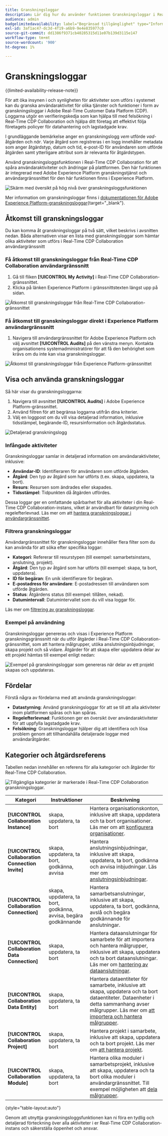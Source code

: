 ```yaml
---
title: Granskningsloggar
description: Lär dig hur du använder funktionen Granskningsloggar i Real-Time CDP Collaboration för att spåra användaraktiviteter och ändringar.
audience: admin
badgelimitedavailability: label="Begränsad tillgänglighet" type="Informative" url="https://helpx.adobe.com/se/legal/product-descriptions/real-time-customer-data-platform-collaboration.html newtab=true"
exl-id: 3af1ac47-dc3d-4f19-a6b9-9e4e835977c0
source-git-commit: dd1386f9371cb40285315d11e07b139d3115e147
workflow-type: tm+mt
source-wordcount: '900'
ht-degree: 1%

---
```


# Granskningsloggar

{{limited-availability-release-note}}

För att öka insynen i och synligheten för aktiviteter som utförs i systemet kan du granska användaraktivitet för olika tjänster och funktioner i form av granskningsloggar i Adobe Real-Time Customer Data Platform (CDP). Loggarna utgör en verifieringskedja som kan hjälpa till med felsökning i Real-Time CDP Collaboration och hjälpa ditt företag att effektivt följa företagets policyer för datahantering och lagstadgade krav.

I grundläggande bemärkelse anger en granskningslogg *vem* utförde *vad*-åtgärden och *när*. Varje åtgärd som registreras i en logg innehåller metadata som anger åtgärdstyp, datum och tid, e-post-ID för användaren som utförde åtgärden samt ytterligare attribut som är relevanta för åtgärdstypen.

Använd granskningsloggsfunktionen i Real-Time CDP Collaboration för att spåra användaraktiviteter och ändringar på plattformen. Den här funktionen är integrerad med Adobe Experience Platform granskningstjänst och användargränssnittet för den här funktionen finns i Experience Platform.

![Skärm med översikt på hög nivå över granskningsloggsfunktionen](/help/assets/setup/audit-logs/audit-logs-overview.png)

Mer information om granskningsloggar finns i [dokumentationen för Adobe Experience Platform-granskningsloggar](https://experienceleague.adobe.com/sv/docs/experience-platform/landing/governance-privacy-security/audit-logs/overview){target="_blank"}.

## Åtkomst till granskningsloggar

Du kan komma åt granskningsloggar på två sätt, vilket beskrivs i avsnitten nedan. Båda alternativen visar en lista med granskningsloggar som hämtar olika aktiviteter som utförs i Real-Time CDP Collaboration användargränssnitt

### Få åtkomst till granskningsloggar från Real-Time CDP Collaboration användargränssnitt

1. Gå till fliken **[!UICONTROL My Activity]** i Real-Time CDP Collaboration-gränssnittet.
2. Klicka på länken Experience Platform i gränssnittstexten längst upp på sidan.

![Åtkomst till granskningsloggar från Real-Time CDP Collaboration-gränssnittet](/help/assets/setup/audit-logs/access-from-collaboration-ui.png)

### Få åtkomst till granskningsloggar direkt i Experience Platform användargränssnitt

1. Navigera till användargränssnittet för Adobe Experience Platform och välj avsnittet **[!UICONTROL Audits]** på den vänstra menyn. Kontakta organisationens systemadministratörer för att få den behörighet som krävs om du inte kan visa granskningsloggar.

![Åtkomst till granskningsloggar från Experience Platform-gränssnittet](/help/assets/setup/audit-logs/access-from-experience-platform-ui.png)

## Visa och använda granskningsloggar

Så här visar du granskningsloggarna:

1. Navigera till avsnittet **[!UICONTROL Audits]** i Adobe Experience Platform-gränssnittet.
2. Använd filtren för att begränsa loggarna utifrån dina kriterier.
3. Välj en loggpost om du vill visa detaljerad information, inklusive tidsstämpel, begärande-ID, resursinformation och åtgärdsstatus.

![Detaljerad granskningslogg](/help/assets/setup/audit-logs/filters-and-detailed-view.png)

### Infångade aktiviteter

Granskningsloggar samlar in detaljerad information om användaraktiviteter, inklusive:

* **Användar-ID**: Identifieraren för användaren som utförde åtgärden.
* **Åtgärd**: Den typ av åtgärd som har utförts (t.ex. skapa, uppdatera, ta bort).
* **Resurs**: Resursen som ändrades eller skapades.
* **Tidsstämpel**: Tidpunkten då åtgärden utfördes.

Dessa loggar ger en omfattande spårbarhet för alla aktiviteter i din Real-Time CDP Collaboration-instans, vilket är användbart för datastyrning och regelefterlevnad. Läs mer om att [hantera granskningsloggar i användargränssnittet](https://experienceleague.adobe.com/sv/docs/experience-platform/landing/governance-privacy-security/audit-logs/overview#managing-audit-logs-in-the-ui).

### Filtrera granskningsloggar

Användargränssnittet för granskningsloggar innehåller flera filter som du kan använda för att söka efter specifika loggar:

* **Kategori**: Refererar till resurstypen (till exempel: samarbetsinstans, anslutning, projekt).
* **Åtgärd**: Den typ av åtgärd som har utförts (till exempel: skapa, ta bort, uppdatera).
* **ID för begäran**: En unik identifierare för begäran.
* **E-postadress för användare**: E-postadressen till användaren som utförde åtgärden.
* **Status**: Åtgärdens status (till exempel: tillåten, nekad).
* **Datumintervall**: Datumintervallet som du vill visa loggar för.

Läs mer om [filtrering av granskningsloggar](https://experienceleague.adobe.com/sv/docs/experience-platform/landing/governance-privacy-security/audit-logs/overview#filter-audit-logs).

### Exempel på användning

Granskningsloggar genereras och visas i Experience Platform granskningsgränssnitt när du utför åtgärder i Real-Time CDP Collaboration-gränssnittet, som att hantera målgrupper, utöka anslutningsinbjudningar, skapa projekt och så vidare. Åtgärder för att skapa eller uppdatera delar av ett projekt hämtas till exempel enligt nedan:

![Exempel på granskningsloggar som genereras när delar av ett projekt skapas och uppdateras.](/help/assets/setup/audit-logs/create-project-audits.png)

## Fördelar

Förstå några av fördelarna med att använda granskningsloggar:

* **Datastyrning**: Använd granskningsloggar för att se till att alla aktiviteter inom plattformen spåras och kan spåras.
* **Regelefterlevnad**: Funktionen ger en översikt över användaraktiviteter för att uppfylla lagstadgade krav.
* **Felsökning**: Granskningsloggar hjälper dig att identifiera och lösa problem genom att tillhandahålla detaljerade loggar med användaråtgärder.

## Kategorier och åtgärdsreferens

Tabellen nedan innehåller en referens för alla kategorier och åtgärder för Real-Time CDP Collaboration.

![Tillgängliga kategorier är markerade i Real-Time CDP Collaboration granskningsloggar.](/help/assets/setup/audit-logs/available-categories.png)

| Kategori | Instruktioner | Beskrivning |
|-------------------------------|------------------------------------------|-------------|
| **[!UICONTROL Collaboration Instance]** | skapa, uppdatera, ta bort | Hantera organisationskonton, inklusive att skapa, uppdatera och ta bort organisationer. Läs mer om att [konfigurera organisationer](/help/guide/setup/onboard-organization.md). |
| **[!UICONTROL Collaboration Connection Invite]** | skapa, uppdatera, ta bort, godkänna, avvisa | Hantera anslutningsinbjudningar, inklusive att skapa, uppdatera, ta bort, godkänna och avvisa inbjudningar. Läs mer om [anslutningsinbjudningar](/help/guide/connect/establishing-connections.md). |
| **[!UICONTROL Collaboration Connection]** | skapa, uppdatera, ta bort, godkänna, avvisa, begära godkännande | Hantera samarbetsanslutningar, inklusive att skapa, uppdatera, ta bort, godkänna, avslå och begära godkännande för anslutningar. |
| **[!UICONTROL Collaboration Data Connection]** | skapa, uppdatera, ta bort | Hantera dataanslutningar för samarbete för att importera och hantera målgrupper, inklusive att skapa, uppdatera och ta bort dataanslutningar. Läs mer om [hantering av dataanslutningar](/help/guide/setup/manage-data-connection.md). |
| **[!UICONTROL Collaboration Data Entity]** | skapa, uppdatera, ta bort | Hantera dataentiteter för samarbete, inklusive att skapa, uppdatera och ta bort dataentiteter. Dataenheter i detta sammanhang avser målgrupper. Läs mer om [att importera och hantera målgrupper](/help/guide/setup/onboard-audiences.md). |
| **[!UICONTROL Collaboration Project]** | skapa, uppdatera, ta bort | Hantera projekt i samarbete, inklusive att skapa, uppdatera och ta bort projekt. Läs mer om [att hantera projekt](/help/guide/collaborate/manage-projects.md). |
| **[!UICONTROL Collaboration Module]** | skapa, uppdatera, ta bort | Hantera olika moduler i samarbetsprojekt, inklusive att skapa, uppdatera och ta bort olika moduler i användargränssnittet. Till exempel möjligheten att [dela målgrupper](/help/guide/collaborate/share.md). |

{style="table-layout:auto"}

Genom att utnyttja granskningsloggsfunktionen kan ni föra en tydlig och detaljerad förteckning över alla aktiviteter i er Real-Time CDP Collaboration-instans och säkerställa öppenhet och ansvar.
